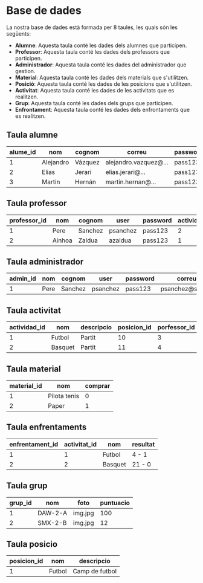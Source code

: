 # Base de dades

La nostra base de dades està formada per 8 taules, les quals són les següents:

- **Alumne**: Aquesta taula conté les dades dels alumnes que participen.
- **Professor**: Aquesta taula conté les dades dels professors que participen.
- **Administrador**: Aquesta taula conté les dades del administrador que gestion.
- **Material**: Aquesta taula conté les dades dels materials que s'utilitzen.
- **Posició**: Aquesta taula conté les dades de les posicions que s'utilitzen.
- **Activitat**: Aquesta taula conté les dades de les activitats que es realitzen.
- **Grup**: Aquesta taula conté les dades dels grups que participen.
- **Enfrontament**: Aquesta taula conté les dades dels enfrontaments que es realitzen.


## Taula alumne

| alume_id | nom       | cognom   | correu                | password   | curs     | any | classe | asistencia | grup_id | tutor |
|----------|-----------|----------|-----------------------|------------|----------|-----|--------|------------|---------|-------|
| 1        | Alejandro | Vázquez  | alejandro.vazquez@... | pass123    | DAW      | 2r  | A      |Si          | 4       | 1     |
| 2        | Elias     | Jerari   | elias.jerari@...      | pass123    | DAW      | 2n  | A      |Si          | 4       | 1     |
| 3        | Martin    | Hernán   | martin.hernan@...     | pass123    | DAW      | 2r  | A      |Si          | 4       | 1     |



## Taula professor

| professor_id | nom        | cognom    | user     | password | actividad_id | grup_id | tutor |
|--------------|------------|-----------|----------|----------|--------------|---------|-------|
| 1            | Pere       | Sanchez   | psanchez | pass123  | 2            | 5       | 1     |
| 2            | Ainhoa     | Zaldua    | azaldua  | pass123  | 1            | 6       | 1     |



## Taula administrador

| admin_id | nom     | cognom | user    | password   | correu               | actividad_id | grup_id | tutor |
|----------|---------|--------|---------|------------|----------------------|--------------|---------|-------|
| 1        | Pere    | Sanchez| psanchez| pass123    | psanchez@sapa...     | 5            | 1       | 1     |



## Taula activitat

| actividad_id | nom          | descripcio      | posicion_id | porfessor_id | grup1 | grup2 | material_id |
|--------------|--------------|-----------------|-------------|--------------|-------|-------|-------------|
| 1            | Futbol       | Partit          | 10          | 3            | 3     | 4     | 7           |
| 2            | Basquet      | Partit          | 11          | 4            | 2     | 6     | 8           |



## Taula material

| material_id | nom          | comprar |
|-------------|--------------|---------|
| 1           | Pilota tenis | 0       |
| 2           | Paper        | 1       |



## Taula enfrentaments

| enfrentament_id | activitat_id |  nom     | resultat |
|-----------------|--------------|----------|----------|
| 1               | 1            | Futbol   | 4 - 1    |
| 2               | 2            | Basquet  | 21 - 0   |



## Taula grup

| grup_id | nom     | foto     | puntuacio |
|---------|---------|----------|-----------|
| 1       | DAW-2-A | img.jpg  | 100       |
| 2       | SMX-2-B | img.jpg  | 12        |



## Taula posicio

| posicion_id | nom     | descripcio     |
|-------------|---------|----------------|
| 1           | Futbol  | Camp de futbol |
